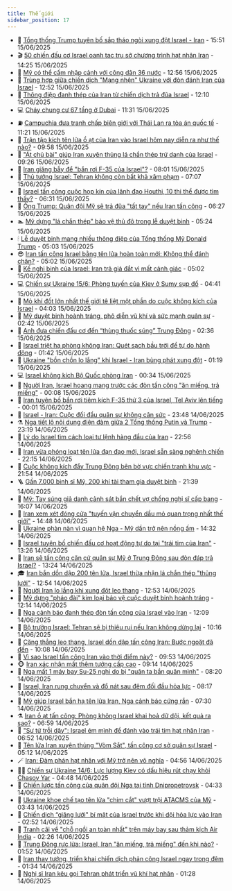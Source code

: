 ```yaml
---
title: Thế giới
sidebar_position: 17
---
```


<!-- dantri-the-gioi:START -->
- 🌋 [Tổng thống Trump tuyên bố sắp tháo ngòi xung đột Israel - Iran](https://dantri.com.vn/the-gioi/tong-thong-trump-tuyen-bo-sap-thao-ngoi-xung-dot-israel-iran-20250615224734496.htm) - 15:51 15/06/2025
- 🎬 [50 chiến đấu cơ Israel oanh tạc trụ sở chương trình hạt nhân Iran](https://dantri.com.vn/the-gioi/50-chien-dau-co-israel-oanh-tac-tru-so-chuong-trinh-hat-nhan-iran-20250615212135816.htm) - 14:25 15/06/2025
- 🧰 [Mỹ có thể cấm nhập cảnh với công dân 36 nước](https://dantri.com.vn/the-gioi/my-co-the-cam-nhap-canh-voi-cong-dan-36-nuoc-20250615195023647.htm) - 12:56 15/06/2025
- 🌋 [Trùng hợp giữa chiến dịch &quot;Mạng nhện&quot; Ukraine với đòn đánh Iran của Israel](https://dantri.com.vn/the-gioi/trung-hop-giua-chien-dich-mang-nhen-ukraine-voi-don-danh-iran-cua-israel-20250615195204514.htm) - 12:52 15/06/2025
- 🗽 [Thông điệp đanh thép của Iran từ chiến dịch trả đũa Israel](https://dantri.com.vn/the-gioi/thong-diep-danh-thep-cua-iran-tu-chien-dich-tra-dua-israel-20250615190947930.htm) - 12:10 15/06/2025
- 💻 [Cháy chung cư 67 tầng ở Dubai](https://dantri.com.vn/the-gioi/chay-chung-cu-67-tang-o-dubai-20250615183116648.htm) - 11:31 15/06/2025
- ⛽️ [Campuchia đưa tranh chấp biên giới với Thái Lan ra tòa án quốc tế](https://dantri.com.vn/the-gioi/campuchia-dua-tranh-chap-bien-gioi-voi-thai-lan-ra-toa-an-quoc-te-20250615181634429.htm) - 11:21 15/06/2025
- 🤩 [Trận tập kích tên lửa ồ ạt của Iran vào Israel hôm nay diễn ra như thế nào?](https://dantri.com.vn/the-gioi/tran-tap-kich-ten-lua-o-at-cua-iran-vao-israel-hom-nay-dien-ra-nhu-the-nao-20250615165747269.htm) - 09:58 15/06/2025
- 🧐 [&quot;Át chủ bài&quot; giúp Iran xuyên thủng lá chắn thép trứ danh của Israel](https://dantri.com.vn/the-gioi/at-chu-bai-giup-iran-xuyen-thung-la-chan-thep-tru-danh-cua-israel-20250615153049423.htm) - 09:26 15/06/2025
- 🎊 [Iran giăng bẫy để &quot;bắn rơi F-35 của Israel&quot;?](https://dantri.com.vn/the-gioi/iran-giang-bay-de-ban-roi-f-35-cua-israel-20250615145147353.htm) - 08:01 15/06/2025
- 📝 [Thủ tướng Israel: Tehran không còn bất khả xâm phạm](https://dantri.com.vn/the-gioi/thu-tuong-israel-tehran-khong-con-bat-kha-xam-pham-20250615133835931.htm) - 07:07 15/06/2025
- 🤡 [Israel tấn công cuộc họp kín của lãnh đạo Houthi, 10 thi thể được tìm thấy?](https://dantri.com.vn/the-gioi/israel-tan-cong-cuoc-hop-kin-cua-lanh-dao-houthi-10-thi-the-duoc-tim-thay-20250615130607004.htm) - 06:31 15/06/2025
- 🥷 [Ông Trump: Quân đội Mỹ sẽ trả đũa &quot;tất tay&quot; nếu Iran tấn công](https://dantri.com.vn/the-gioi/ong-trump-quan-doi-my-se-tra-dua-tat-tay-neu-iran-tan-cong-20250615124323022.htm) - 06:27 15/06/2025
- 🏊 [Mỹ dựng &quot;lá chắn thép&quot; bảo vệ thủ đô trong lễ duyệt binh](https://dantri.com.vn/the-gioi/my-dung-la-chan-thep-bao-ve-thu-do-trong-le-duyet-binh-20250615122119939.htm) - 05:24 15/06/2025
- 🕯 [Lễ duyệt binh mang nhiều thông điệp của Tổng thống Mỹ Donald Trump](https://dantri.com.vn/the-gioi/le-duyet-binh-mang-nhieu-thong-diep-cua-tong-thong-my-donald-trump-20250615120003795.htm) - 05:03 15/06/2025
- 😎 [Iran tấn công Israel bằng tên lửa hoàn toàn mới: Không thể đánh chặn?](https://dantri.com.vn/the-gioi/iran-tan-cong-israel-bang-ten-lua-hoan-toan-moi-khong-the-danh-chan-20250615115713965.htm) - 05:02 15/06/2025
- 🌈 [Kế nghi binh của Israel: Iran trả giá đắt vì mất cảnh giác](https://dantri.com.vn/the-gioi/ke-nghi-binh-cua-israel-iran-tra-gia-dat-vi-mat-canh-giac-20250615115034889.htm) - 05:02 15/06/2025
- 💻 [Chiến sự Ukraine 15/6: Phòng tuyến của Kiev ở Sumy sụp đổ](https://dantri.com.vn/the-gioi/chien-su-ukraine-156-phong-tuyen-cua-kiev-o-sumy-sup-do-20250615114105376.htm) - 04:41 15/06/2025
- 🤖 [Mỏ khí đốt lớn nhất thế giới tê liệt một phần do cuộc không kích của Israel](https://dantri.com.vn/the-gioi/mo-khi-dot-lon-nhat-the-gioi-te-liet-mot-phan-do-cuoc-khong-kich-cua-israel-20250615105857921.htm) - 04:03 15/06/2025
- 🦏 [Mỹ duyệt binh hoành tráng, phô diễn vũ khí và sức mạnh quân sự](https://dantri.com.vn/the-gioi/my-duyet-binh-hoanh-trang-pho-dien-vu-khi-va-suc-manh-quan-su-20250615093705155.htm) - 02:42 15/06/2025
- 🌁 [Anh đưa chiến đấu cơ đến “thùng thuốc súng” Trung Đông](https://dantri.com.vn/the-gioi/anh-dua-chien-dau-co-den-thung-thuoc-sung-trung-dong-20250615092543374.htm) - 02:36 15/06/2025
- 🐘 [Israel triệt hạ phòng không Iran: Quét sạch bầu trời để tự do hành động](https://dantri.com.vn/the-gioi/israel-triet-ha-phong-khong-iran-quet-sach-bau-troi-de-tu-do-hanh-dong-20250615083353552.htm) - 01:42 15/06/2025
- 🥷 [Ukraine &quot;bồn chồn lo lắng&quot; khi Israel - Iran bùng phát xung đột](https://dantri.com.vn/the-gioi/ukraine-bon-chon-lo-lang-khi-israel-iran-bung-phat-xung-dot-20250615080448774.htm) - 01:19 15/06/2025
- 💻 [Israel không kích Bộ Quốc phòng Iran](https://dantri.com.vn/the-gioi/israel-khong-kich-bo-quoc-phong-iran-20250615072907742.htm) - 00:34 15/06/2025
- 🎡 [Người Iran, Israel hoang mang trước các đòn tấn công &quot;ăn miếng, trả miếng&quot;](https://dantri.com.vn/the-gioi/nguoi-iran-israel-hoang-mang-truoc-cac-don-tan-cong-an-mieng-tra-mieng-20250614200137182.htm) - 00:08 15/06/2025
- 🧰 [Iran tuyên bố bắn rơi tiêm kích F-35 thứ 3 của Israel, Tel Aviv lên tiếng](https://dantri.com.vn/the-gioi/iran-tuyen-bo-ban-roi-tiem-kich-f-35-thu-3-cua-israel-tel-aviv-len-tieng-20250615065157659.htm) - 00:01 15/06/2025
- 🥸 [Israel - Iran: Cuộc đối đầu quân sự không cân sức](https://dantri.com.vn/the-gioi/israel-iran-cuoc-doi-dau-quan-su-khong-can-suc-20250614231444022.htm) - 23:48 14/06/2025
- ⚗️ [Nga tiết lộ nội dung điện đàm giữa 2 Tổng thống Putin và Trump](https://dantri.com.vn/the-gioi/nga-tiet-lo-noi-dung-dien-dam-giua-2-tong-thong-putin-va-trump-20250615061203178.htm) - 23:19 14/06/2025
- 🌮 [Lý do Israel tìm cách loại tư lệnh hàng đầu của Iran](https://dantri.com.vn/the-gioi/ly-do-israel-tim-cach-loai-tu-lenh-hang-dau-cua-iran-20250614121510317.htm) - 22:56 14/06/2025
- 🎃 [Iran vừa phóng loạt tên lửa đạn đạo mới, Israel sẵn sàng nghênh chiến](https://dantri.com.vn/the-gioi/iran-vua-phong-loat-ten-lua-dan-dao-moi-israel-san-sang-nghenh-chien-20250615051221151.htm) - 22:15 14/06/2025
- 💫 [Cuộc không kích đẩy Trung Đông bên bờ vực chiến tranh khu vực](https://dantri.com.vn/the-gioi/cuoc-khong-kich-day-trung-dong-ben-bo-vuc-chien-tranh-khu-vuc-20250614225903437.htm) - 21:54 14/06/2025
- 🪜 [Gần 7.000 binh sĩ Mỹ, 200 khí tài tham gia duyệt binh](https://dantri.com.vn/the-gioi/gan-7000-binh-si-my-200-khi-tai-tham-gia-duyet-binh-20250614222343946.htm) - 21:39 14/06/2025
- 🌋 [Mỹ: Tay súng giả danh cảnh sát bắn chết vợ chồng nghị sĩ cấp bang](https://dantri.com.vn/the-gioi/my-tay-sung-gia-danh-canh-sat-ban-chet-vo-chong-nghi-si-cap-bang-20250614225724298.htm) - 16:07 14/06/2025
- 🦏 [Iran xem xét đóng cửa &quot;tuyến vận chuyển dầu mỏ quan trọng nhất thế giới&quot;](https://dantri.com.vn/the-gioi/iran-xem-xet-dong-cua-tuyen-van-chuyen-dau-mo-quan-trong-nhat-the-gioi-20250614205853799.htm) - 14:48 14/06/2025
- 👀 [Ukraine phàn nàn vì quan hệ Nga - Mỹ dần trở nên nồng ấm](https://dantri.com.vn/the-gioi/ukraine-phan-nan-vi-quan-he-nga-my-dan-tro-nen-nong-am-20250614204656193.htm) - 14:32 14/06/2025
- 🧰 [Israel tuyên bố chiến đấu cơ hoạt động tự do tại &quot;trái tim của Iran&quot;](https://dantri.com.vn/the-gioi/israel-tuyen-bo-chien-dau-co-hoat-dong-tu-do-tai-trai-tim-cua-iran-20250614201400105.htm) - 13:26 14/06/2025
- 🚀 [Iran sẽ tấn công căn cứ quân sự Mỹ ở Trung Đông sau đòn đáp trả Israel?](https://dantri.com.vn/the-gioi/iran-se-tan-cong-can-cu-quan-su-my-o-trung-dong-sau-don-dap-tra-israel-20250614190336367.htm) - 13:24 14/06/2025
- 🎓 [Iran bắn dồn dập 200 tên lửa, Israel thừa nhận lá chắn thép &quot;thủng lưới&quot;](https://dantri.com.vn/the-gioi/iran-ban-don-dap-200-ten-lua-israel-thua-nhan-la-chan-thep-thung-luoi-20250614192031490.htm) - 12:54 14/06/2025
- 🥸 [Người Iran lo lắng khi xung đột leo thang](https://dantri.com.vn/the-gioi/nguoi-iran-lo-lang-khi-xung-dot-leo-thang-20250614165202165.htm) - 12:53 14/06/2025
- 🦅 [Mỹ dựng &quot;pháo đài&quot; kim loại bảo vệ cuộc duyệt binh hoành tráng](https://dantri.com.vn/the-gioi/my-dung-phao-dai-kim-loai-bao-ve-cuoc-duyet-binh-hoanh-trang-20250614190023137.htm) - 12:14 14/06/2025
- 🤭 [Nga cảnh báo đanh thép đòn tấn công của Israel vào Iran](https://dantri.com.vn/the-gioi/nga-canh-bao-danh-thep-don-tan-cong-cua-israel-vao-iran-20250614185025289.htm) - 12:09 14/06/2025
- 🤖 [Bộ trưởng Israel: Tehran sẽ bị thiêu rụi nếu Iran không dừng lại](https://dantri.com.vn/the-gioi/bo-truong-israel-tehran-se-bi-thieu-rui-neu-iran-khong-dung-lai-20250614171119523.htm) - 10:16 14/06/2025
- 🐲 [Căng thẳng leo thang, Israel dồn dập tấn công Iran: Bước ngoặt đã đến](https://dantri.com.vn/the-gioi/cang-thang-leo-thang-israel-don-dap-tan-cong-iran-buoc-ngoat-da-den-20250614170610605.htm) - 10:08 14/06/2025
- 🫣 [Vì sao Israel tấn công Iran vào thời điểm này?](https://dantri.com.vn/the-gioi/vi-sao-israel-tan-cong-iran-vao-thoi-diem-nay-20250614163834260.htm) - 09:53 14/06/2025
- 🐵 [Iran xác nhận mất thêm tướng cấp cao](https://dantri.com.vn/the-gioi/iran-xac-nhan-mat-them-tuong-cap-cao-20250614155937080.htm) - 09:14 14/06/2025
- 🫶 [Nga mất 1 máy bay Su-25 nghi do bị &quot;quân ta bắn quân mình&quot;](https://dantri.com.vn/the-gioi/nga-mat-1-may-bay-su-25-nghi-do-bi-quan-ta-ban-quan-minh-20250614115714547.htm) - 08:20 14/06/2025
- 💃 [Israel, Iran rung chuyển và đổ nát sau đêm đối đầu hỏa lực](https://dantri.com.vn/the-gioi/israel-iran-rung-chuyen-va-do-nat-sau-dem-doi-dau-hoa-luc-20250614151231278.htm) - 08:17 14/06/2025
- 💫 [Mỹ giúp Israel bắn hạ tên lửa Iran, Nga cảnh báo cứng rắn](https://dantri.com.vn/the-gioi/my-giup-israel-ban-ha-ten-lua-iran-nga-canh-bao-cung-ran-20250614141112917.htm) - 07:30 14/06/2025
- ⚗️ [Iran ồ ạt tấn công: Phòng không Israel khai hoả dữ dội, kết quả ra sao?](https://dantri.com.vn/the-gioi/iran-o-at-tan-cong-phong-khong-israel-khai-hoa-du-doi-ket-qua-ra-sao-20250614123618802.htm) - 06:59 14/06/2025
- 🥷 [&quot;Sư tử trỗi dậy&quot;: Israel ém mình để đánh vào trái tim hạt nhân Iran](https://dantri.com.vn/the-gioi/su-tu-troi-day-israel-em-minh-de-danh-vao-trai-tim-hat-nhan-iran-20250614131929467.htm) - 06:52 14/06/2025
- 🥸 [Tên lửa Iran xuyên thủng &quot;Vòm Sắt&quot;, tấn công cơ sở quân sự Israel](https://dantri.com.vn/the-gioi/ten-lua-iran-xuyen-thung-vom-sat-tan-cong-co-so-quan-su-israel-20250614120649423.htm) - 05:12 14/06/2025
- 🪄 [Iran: Đàm phán hạt nhân với Mỹ trở nên vô nghĩa](https://dantri.com.vn/the-gioi/iran-dam-phan-hat-nhan-voi-my-tro-nen-vo-nghia-20250614114854788.htm) - 04:56 14/06/2025
- 🧑‍💻 [Chiến sự Ukraine 14/6: Lực lượng Kiev có dấu hiệu rút chạy khỏi Chasov Yar](https://dantri.com.vn/the-gioi/chien-su-ukraine-146-luc-luong-kiev-co-dau-hieu-rut-chay-khoi-chasov-yar-20250614113839815.htm) - 04:48 14/06/2025
- 🤭 [Chiến lược tấn công của quân đội Nga tại tỉnh Dnipropetrovsk](https://dantri.com.vn/the-gioi/chien-luoc-tan-cong-cua-quan-doi-nga-tai-tinh-dnipropetrovsk-20250614113259533.htm) - 04:33 14/06/2025
- 🗽 [Ukraine khoe chế tạo tên lửa &quot;chim cắt&quot; vượt trội ATACMS của Mỹ](https://dantri.com.vn/the-gioi/ukraine-khoe-che-tao-ten-lua-chim-cat-vuot-troi-atacms-cua-my-20250614102632915.htm) - 03:43 14/06/2025
- 🤖 [Chiến dịch “giăng lưới&quot; bí mật của Israel trước khi dội hỏa lực vào Iran](https://dantri.com.vn/the-gioi/chien-dich-giang-luoi-bi-mat-cua-israel-truoc-khi-doi-hoa-luc-vao-iran-20250614094049171.htm) - 02:52 14/06/2025
- 🌈 [Tranh cãi về &quot;chỗ ngồi an toàn nhất&quot; trên máy bay sau thảm kịch Air India](https://dantri.com.vn/the-gioi/tranh-cai-ve-cho-ngoi-an-toan-nhat-tren-may-bay-sau-tham-kich-air-india-20250614083657751.htm) - 02:26 14/06/2025
- 🤩 [Trung Đông rực lửa: Israel, Iran &quot;ăn miếng, trả miếng&quot; đến khi nào?](https://dantri.com.vn/the-gioi/trung-dong-ruc-lua-israel-iran-an-mieng-tra-mieng-den-khi-nao-20250614082121390.htm) - 01:52 14/06/2025
- 🤗 [Iran thay tướng, triển khai chiến dịch phản công Israel ngay trong đêm](https://dantri.com.vn/the-gioi/iran-thay-tuong-trien-khai-chien-dich-phan-cong-israel-ngay-trong-dem-20250614083357474.htm) - 01:34 14/06/2025
- 🙉 [Nghị sĩ Iran kêu gọi Tehran phát triển vũ khí hạt nhân](https://dantri.com.vn/the-gioi/nghi-si-iran-keu-goi-tehran-phat-trien-vu-khi-hat-nhan-20250614075006554.htm) - 01:28 14/06/2025<!-- dantri-the-gioi:END -->
